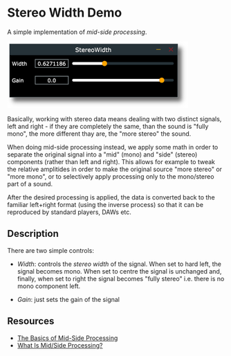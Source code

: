 # Stereo Width Demo

A simple implementation of _mid-side processing_. 

![StereoWidth-Screenshot](screenshot.png)

Basically, working with stereo data means dealing with two distinct signals, left and right - if they are completely the same, than the sound is "fully mono", the more different thay are, the "more stereo" the sound. 

When doing mid-side processing instead, we apply some math in order to separate the original signal into a "mid" (mono) and "side" (stereo) components (rather than left and right). This allows for example to tweak the relative amplitides in order to make the original source "more stereo" or "more mono", or to selectively apply processing only to the mono/stereo part of a sound. 

After the desired processing is applied, the data is converted back to the familiar left+right format (using the inverse process) so that it can be reproduced by standard players, DAWs etc. 

## Description

There are two simple controls:

* _Width_: controls the _stereo width_ of the signal. When set to hard left, the signal becomes mono. When set to centre the signal is unchanged and, finally, when set to right the signal becomes "fully stereo" i.e. there is no mono component left. 

* _Gain_: just sets the gain of the signal 

## Resources

* [The Basics of Mid-Side Processing](https://theproaudiofiles.com/mid-side-processing/) 
* [What Is Mid/Side Processing?](https://www.izotope.com/en/blog/mastering/what-is-midside-processing.html)
